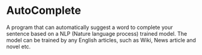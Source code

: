 # AutoComplete
A program that can automatically suggest a word to complete your sentence based on a NLP (Nature language process) trained model. The model can be trained by any English articles, such as Wiki, News article and novel etc.  
